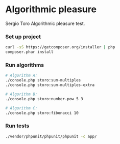 Algorithmic pleasure
====================

Sergio Toro Algorithmic pleasure test.

### Set up project
```bash
curl -sS https://getcomposer.org/installer | php
composer.phar install
```

### Run algorithms
```bash
# Algorithm A:
./console.php storo:sum-multiples
./console.php storo:sum-multiples-extra

# Algorithm B:
./console.php storo:number-pow 5 3

# Algorithm C:
./console.php storo:fibonacci 10

```

### Run tests
```bash
./vendor/phpunit/phpunit/phpunit -c app/
```
